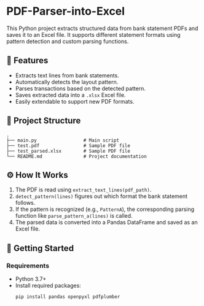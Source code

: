 # PDF-Parser-into-Excel

This Python project extracts structured data from bank statement PDFs and saves it to an Excel file. It supports different statement formats using pattern detection and custom parsing functions.

## 🧠 Features

- Extracts text lines from bank statements.
- Automatically detects the layout pattern.
- Parses transactions based on the detected pattern.
- Saves extracted data into a `.xlsx` Excel file.
- Easily extendable to support new PDF formats.

## 📁 Project Structure

```
.
├── main.py                 # Main script
├── test.pdf                # Sample PDF file
├── test_parsed.xlsx        # Sample PDF file
└── README.md               # Project documentation
```

## ⚙️ How It Works

1. The PDF is read using `extract_text_lines(pdf_path)`.
2. `detect_pattern(lines)` figures out which format the bank statement follows.
3. If the pattern is recognized (e.g., `PatternA`), the corresponding parsing function like `parse_pattern_a(lines)` is called.
4. The parsed data is converted into a Pandas DataFrame and saved as an Excel file.

## 🚀 Getting Started

### Requirements

- Python 3.7+
- Install required packages:
  ```bash
  pip install pandas openpyxl pdfplumber
  ```
